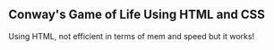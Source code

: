 ## Conway's Game of Life Using HTML and CSS
Using HTML, not efficient in terms of mem and speed but it works!
